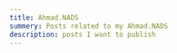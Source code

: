 ```yaml
---
title: Ahmad.NADS
summery: Posts related to my Ahmad.NADS
description: posts I want to publish 
---
```

